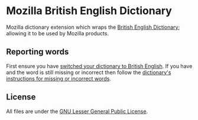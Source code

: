 Mozilla British English Dictionary
==================================
Mozilla dictionary extension which wraps the [British English Dictionary][dictionary]; allowing it to be used by Mozilla products.

Reporting words
---------------
First ensure you have [switched your dictionary to British English][mozilla-switch-guide]. If you have and the word is still missing or incorrect then follow the [dictionary's instructions for missing or incorrect words][dictionary-word-help].

License
-------
All files are under the [GNU Lesser General Public License][license].

[dictionary]:https://github.com/FlyingTopHat/British-English-Dictionary
[mozilla-switch-guide]:https://support.mozilla.org/en-US/kb/how-do-i-use-firefox-spell-checker#w_switching-dictionaries
[dictionary-word-help]:https://github.com/FlyingTopHat/British-English-Dictionary/#reporting-words

[license]:https://www.gnu.org/copyleft/lesser.html